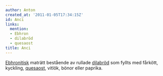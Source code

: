 ```yaml
---
author: Anton
created_at: '2011-01-05T17:34:15Z'
id: Anci
links:
  mention:
  - Ebhron
  - dilabröd
  - quesaost
title: Anci
---
```


[Ebhronitisk] maträtt bestående av rullade [dilabröd] som fyllts med fårkött, kyckling, [quesaost],
vitlök, bönor eller paprika.

  [Ebhronitisk]: Ebhron
  [dilabröd]: dilabröd
  [quesaost]: quesaost
